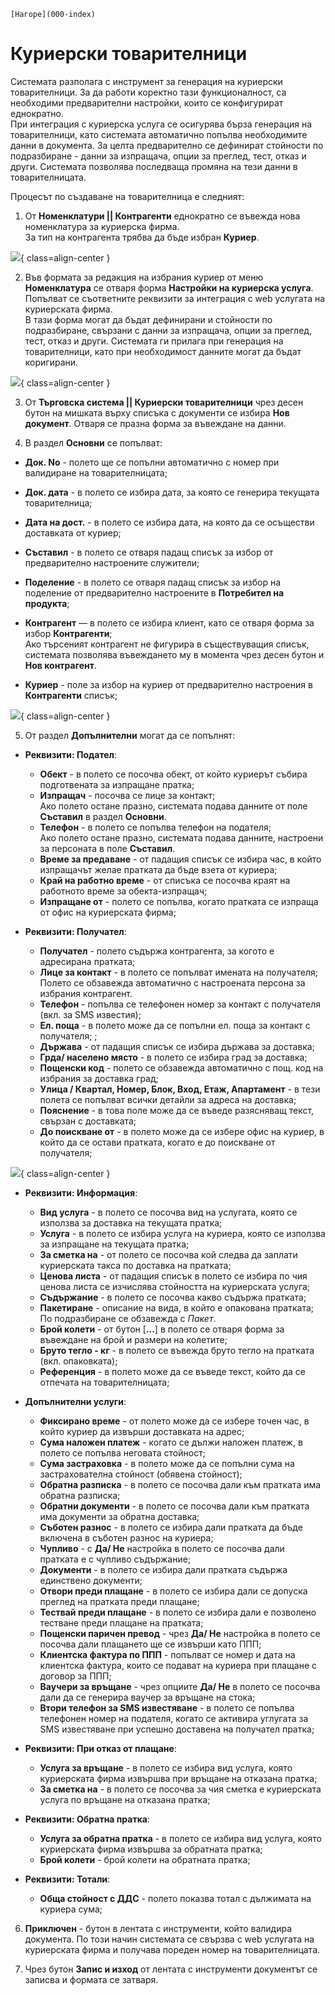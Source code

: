 ```{only} html
[Нагоре](000-index)
```

# Куриерски товарителници

Системата разполага с инструмент за генерация на куриерски товарителници. За да работи коректно тази функционалност, са необходими предварителни настройки, които се конфигурират еднократно.  
При интеграция с куриерска услуга се осигурява бърза генерация на товарителници, като системата автоматично попълва необходимите данни в документа. За целта предварително се дефинират стойности по подразбиране - данни за изпращача, опции за преглед, тест, отказ и други. Системата позволява последваща промяна на тези данни в товарителницата.  

Процесът по създаване на товарителница е следният:

1) От **Номенклатури || Контрагенти** еднократно се въвежда нова номенклатура за куриерска фирма.  
За тип на контрагента трябва да бъде избран **Куриер**.  

![](910-courier-bills-of-lading1.png){ class=align-center }

2) Във формата за редакция на избрания куриер от меню **Номенклатура** се отваря форма **Настройки на куриерска услугa**.  
Попълват се съответните реквизити за интеграция с web услугата на куриерската фирма.  
В тази форма могат да бъдат дефинирани и стойности по подразбиране, свързани с данни за изпращача, опции за преглед, тест, отказ и други. Системата ги прилага при генерация на товарителници, като при необходимост данните могат да бъдат коригирани.  

![](910-courier-bills-of-lading2.png){ class=align-center }

3) От **Търговска система || Куриерски товарителници** чрез десен бутон на мишката върху списъка с документи се избира **Нов документ**. Отваря се празна форма за въвеждане на данни.  

4)  В раздел **Основни** се попълват:  

- **Док. No** - полето ще се попълни автоматично с номер при валидиране на товарителницата;  

- **Док. дата** - в полето се избира дата, за която се генерира текущата товарителница;  

- **Дата на дост.** - в полето се избира дата, на която да се осъществи доставката от куриер;  

- **Съставил** - в полето се отваря падащ списък за избор от предварително настроените служители;    
  
- **Поделение** - в полето се отваря падащ списък за избор на поделение от предварително настроените в **Потребител на продукта**;  

- **Контрагент** — в полето се избира клиент, като се отваря форма за избор **Контрагенти**;  
Ако търсеният контрагент не фигурира в съществуващия списък, системата позволява въвеждането му в момента чрез десен бутон и **Нов контрагент**.  

- **Куриер** - поле за избор на куриер от предварително настроения в **Контрагенти** списък; 

![](910-courier-bills-of-lading3.png){ class=align-center }

5)  От раздел **Допълнителни** могат да се попълнят:  

- **Реквизити: Подател**:  
    - **Обект** - в полето се посочва обект, от който куриерът събира подготвената за изпращане пратка;  
    - **Изпращач** - посочва се лице за контакт;  
    Ако полето остане празно, системата подава данните от поле **Съставил** в раздел **Основни**.  
    - **Телефон** - в полето се попълва телефон на подателя;  
    Ако полето остане празно, системата подава данните, настроени за персоната в поле **Съставил**.  
    - **Време за предаване** - от падащия списък се избира час, в който изпращачът желае пратката да бъде взета от куриера;  
    - **Край на работно време** - от списъка се посочва краят на работното време за обекта-изпращач;  
    - **Изпращане от** - полето се попълва, когато пратката се изпраща от офис на куриерската фирма;  

- **Реквизити: Получател**:  
    - **Получател** - полето съдържа контрагента, за когото е адресирана пратката;  
    - **Лице за контакт** - в полето се попълват имената на получателя;  
    Полето се обзавежда автоматично с настроената персона за избрания контрагент.  
    - **Телефон** - попълва се телефонен номер за контакт с получателя (вкл. за SMS известия);  
    - **Ел. поща** - в полето може да се попълни ел. поща за контакт с получателя;  ;  
    - **Държава** - от падащия списък се избира държава за доставка;  
    - **Грда/ населено място** - в полето се избира град за доставка;  
    - **Пощенски код** - полето се обзавежда автоматично с пощ. код на избрания за доставка град;  
    - **Улица / Квартал, Номер, Блок, Вход, Етаж, Апартамент** - в тези полета се попълват всички детайли за адреса на доставка;  
    - **Пояснение** - в това поле може да се въведе разясняващ текст, свързан с доставката;  
    - **До поискване от** - в полето може да се избере офис на куриер, в който да се остави пратката, когато е до поискване от получателя;  

![](910-courier-bills-of-lading4.png){ class=align-center }

- **Реквизити: Информация**:  
    - **Вид услуга** - в полето се посочва вид на услугата, която се използва за доставка на текущата пратка;  
    - **Услуга** - в полето се избира услуга на куриера, която се използва за изпращане на текущата пратка;  
    - **За сметка на** - от полето се посочва кой следва да заплати куриерската такса по доставка на пратката;  
    - **Ценова листа** - от падащия списък в полето се избира по чия ценова листа се изчислява стойността на куриерската услуга;  
    - **Съдържание** - в полето се посочва какво съдържа пратката;  
    - **Пакетиране** - описание на вида, в който е опакована пратката;  
    По подразбиране се обзавежда с *Пакет*.  
    - **Брой колети** - от бутон [**...**] в полето се отваря форма за въвеждане на брой и размери на колетите;  
    - **Бруто тегло - кг** - в полето се въвежда бруто тегло на пратката (вкл. опаковката);  
    - **Референция** - в полето може да се въведе текст, който да се отпечата на товарителницата;  

- **Допълнителни услуги**:  
    - **Фиксирано време** - от полето може да се избере точен час, в който куриер да извърши доставката на адрес;  
    - **Сума наложен платеж** - когато се дължи наложен платеж, в полето се попълва неговата стойност;  
    - **Сума застраховка** - в полето може да се попълни сума на застрахователна стойност (обявена стойност);  
    - **Обратна разписка** - в полето се посочва дали към пратката има обратна разписка;  
    - **Обратни документи** - в полето се посочва дали към пратката има документи за обратна доставка;  
    - **Съботен разнос** - в полето се избира дали пратката да бъде включена в съботен разнос на куриера;  
    - **Чупливо** - с **Да/ Не** настройка в полето се посочва дали пратката е с чупливо съдържание;  
    - **Документи** - в полето се избира дали пратката съдържа единствено документи;  
    - **Отвори преди плащане** - в полето се избира дали се допуска преглед на пратката преди плащане;  
    - **Тествай преди плащане** - в полето се избира дали е позволено тестване преди плащане на пратката;  
    - **Пощенски паричен превод** - чрез **Да/ Не** настройка в полето се посочва дали плащането ще се извърши като ППП;  
    - **Клиентска фактура по ППП** - попълват се номер и дата на клиентска фактура, които се подават на куриера при плащане с договор за ППП;  
    - **Ваучери за връщане** - чрез опциите **Да/ Не** в полето се посочва дали да се генерира ваучер за връщане на стока;  
    - **Втори телефон за SMS известяване** - в полето се попълва телефонен номер на подателя, когато се активира углугата за SMS известяване при успешно доставена на получател пратка;  

- **Реквизити: При отказ от плащане**:  
    - **Услуга за връщане** - в полето се избира вид услуга, която куриерската фирма извършва при връщане на отказана пратка;  
    - **За сметка на** - в полето се посочва за чия сметка е куриерската услуга по връщане на отказана пратка;  

- **Реквизити: Обратна пратка**:  
     - **Услуга за обратна пратка** - в полето се избира вид услуга, която куриерската фирма извършва за обратната пратка;  
     - **Брой колети** - брой колети на обратната пратка;  

- **Реквизити: Тотали**:  
    - **Обща стойност с ДДС** - полето показва тотал с дължимата на куриера сума;  

6) **Приключен** - бутон в лентата с инструменти, който валидира документа. По този начин системата се свързва с web услугата на куриерската фирма и получава пореден номер на товарителницата.  

7) Чрез бутон **Запис и изход** от лентата с инструменти документът се записва и формата се затваря.